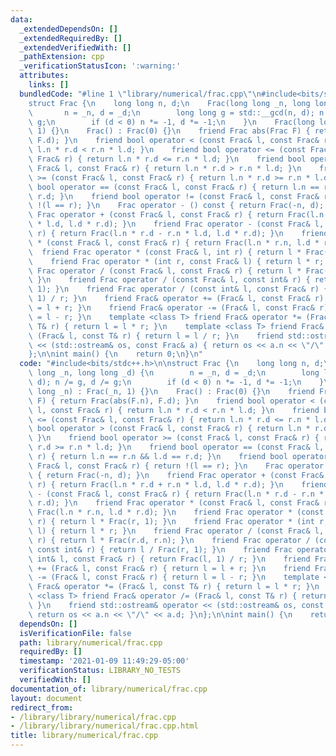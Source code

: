 ```yaml
---
data:
  _extendedDependsOn: []
  _extendedRequiredBy: []
  _extendedVerifiedWith: []
  _pathExtension: cpp
  _verificationStatusIcon: ':warning:'
  attributes:
    links: []
  bundledCode: "#line 1 \"library/numerical/frac.cpp\"\n#include<bits/stdc++.h>\n\n\
    struct Frac {\n    long long n, d;\n    Frac(long long _n, long long _d) {\n \
    \       n = _n, d = _d;\n        long long g = std::__gcd(n, d); n /= g, d /=\
    \ g;\n        if (d < 0) n *= -1, d *= -1;\n    }\n    Frac(long long _n) : Frac(_n,\
    \ 1) {}\n    Frac() : Frac(0) {}\n    friend Frac abs(Frac F) { return Frac(abs(F.n),\
    \ F.d); }\n    friend bool operator < (const Frac& l, const Frac& r) { return\
    \ l.n * r.d < r.n * l.d; }\n    friend bool operator <= (const Frac& l, const\
    \ Frac& r) { return l.n * r.d <= r.n * l.d; }\n    friend bool operator > (const\
    \ Frac& l, const Frac& r) { return l.n * r.d > r.n * l.d; }\n    friend bool operator\
    \ >= (const Frac& l, const Frac& r) { return l.n * r.d >= r.n * l.d; }\n    friend\
    \ bool operator == (const Frac& l, const Frac& r) { return l.n == r.n && l.d ==\
    \ r.d; }\n    friend bool operator != (const Frac& l, const Frac& r) { return\
    \ !(l == r); }\n    Frac operator - () const { return Frac(-n, d); }\n    friend\
    \ Frac operator + (const Frac& l, const Frac& r) { return Frac(l.n * r.d + r.n\
    \ * l.d, l.d * r.d); }\n    friend Frac operator - (const Frac& l, const Frac&\
    \ r) { return Frac(l.n * r.d - r.n * l.d, l.d * r.d); }\n    friend Frac operator\
    \ * (const Frac& l, const Frac& r) { return Frac(l.n * r.n, l.d * r.d); }\n  \
    \  friend Frac operator * (const Frac& l, int r) { return l * Frac(r, 1); }\n\
    \    friend Frac operator * (int r, const Frac& l) { return l * r; }\n    friend\
    \ Frac operator / (const Frac& l, const Frac& r) { return l * Frac(r.d, r.n);\
    \ }\n    friend Frac operator / (const Frac& l, const int& r) { return l / Frac(r,\
    \ 1); }\n    friend Frac operator / (const int& l, const Frac& r) { return Frac(l,\
    \ 1) / r; }\n    friend Frac& operator += (Frac& l, const Frac& r) { return l\
    \ = l + r; }\n    friend Frac& operator -= (Frac& l, const Frac& r) { return l\
    \ = l - r; }\n    template <class T> friend Frac& operator *= (Frac& l, const\
    \ T& r) { return l = l * r; }\n    template <class T> friend Frac& operator /=\
    \ (Frac& l, const T& r) { return l = l / r; }\n    friend std::ostream& operator\
    \ << (std::ostream& os, const Frac& a) { return os << a.n << \"/\" << a.d; }\n\
    };\n\nint main() {\n    return 0;\n}\n"
  code: "#include<bits/stdc++.h>\n\nstruct Frac {\n    long long n, d;\n    Frac(long\
    \ long _n, long long _d) {\n        n = _n, d = _d;\n        long long g = std::__gcd(n,\
    \ d); n /= g, d /= g;\n        if (d < 0) n *= -1, d *= -1;\n    }\n    Frac(long\
    \ long _n) : Frac(_n, 1) {}\n    Frac() : Frac(0) {}\n    friend Frac abs(Frac\
    \ F) { return Frac(abs(F.n), F.d); }\n    friend bool operator < (const Frac&\
    \ l, const Frac& r) { return l.n * r.d < r.n * l.d; }\n    friend bool operator\
    \ <= (const Frac& l, const Frac& r) { return l.n * r.d <= r.n * l.d; }\n    friend\
    \ bool operator > (const Frac& l, const Frac& r) { return l.n * r.d > r.n * l.d;\
    \ }\n    friend bool operator >= (const Frac& l, const Frac& r) { return l.n *\
    \ r.d >= r.n * l.d; }\n    friend bool operator == (const Frac& l, const Frac&\
    \ r) { return l.n == r.n && l.d == r.d; }\n    friend bool operator != (const\
    \ Frac& l, const Frac& r) { return !(l == r); }\n    Frac operator - () const\
    \ { return Frac(-n, d); }\n    friend Frac operator + (const Frac& l, const Frac&\
    \ r) { return Frac(l.n * r.d + r.n * l.d, l.d * r.d); }\n    friend Frac operator\
    \ - (const Frac& l, const Frac& r) { return Frac(l.n * r.d - r.n * l.d, l.d *\
    \ r.d); }\n    friend Frac operator * (const Frac& l, const Frac& r) { return\
    \ Frac(l.n * r.n, l.d * r.d); }\n    friend Frac operator * (const Frac& l, int\
    \ r) { return l * Frac(r, 1); }\n    friend Frac operator * (int r, const Frac&\
    \ l) { return l * r; }\n    friend Frac operator / (const Frac& l, const Frac&\
    \ r) { return l * Frac(r.d, r.n); }\n    friend Frac operator / (const Frac& l,\
    \ const int& r) { return l / Frac(r, 1); }\n    friend Frac operator / (const\
    \ int& l, const Frac& r) { return Frac(l, 1) / r; }\n    friend Frac& operator\
    \ += (Frac& l, const Frac& r) { return l = l + r; }\n    friend Frac& operator\
    \ -= (Frac& l, const Frac& r) { return l = l - r; }\n    template <class T> friend\
    \ Frac& operator *= (Frac& l, const T& r) { return l = l * r; }\n    template\
    \ <class T> friend Frac& operator /= (Frac& l, const T& r) { return l = l / r;\
    \ }\n    friend std::ostream& operator << (std::ostream& os, const Frac& a) {\
    \ return os << a.n << \"/\" << a.d; }\n};\n\nint main() {\n    return 0;\n}\n"
  dependsOn: []
  isVerificationFile: false
  path: library/numerical/frac.cpp
  requiredBy: []
  timestamp: '2021-01-09 11:49:29-05:00'
  verificationStatus: LIBRARY_NO_TESTS
  verifiedWith: []
documentation_of: library/numerical/frac.cpp
layout: document
redirect_from:
- /library/library/numerical/frac.cpp
- /library/library/numerical/frac.cpp.html
title: library/numerical/frac.cpp
---
```

